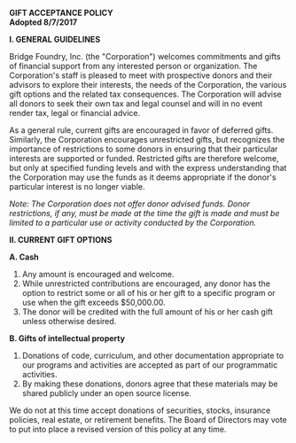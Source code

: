 
**GIFT ACCEPTANCE POLICY \
Adopted 8/7/2017**

**I.      	GENERAL GUIDELINES**

Bridge Foundry, Inc. (the "Corporation") welcomes commitments and gifts of financial support from any interested person or organization.  The Corporation's staff is pleased to meet with prospective donors and their advisors to explore their interests, the needs of the Corporation, the various gift options and the related tax consequences.  The Corporation will advise all donors to seek their own tax and legal counsel and will in no event render tax, legal or financial advice.

As a general rule, current gifts are encouraged in favor of deferred gifts.  Similarly, the Corporation encourages unrestricted gifts, but recognizes the importance of restrictions to some donors in ensuring that their particular interests are supported or funded.  Restricted gifts are therefore welcome, but only at specified funding levels and with the express understanding that the Corporation may use the funds as it deems appropriate if the donor's particular interest is no longer viable. 

_Note:  The Corporation does not offer donor advised funds.  Donor restrictions, if any, must be made at the time the gift is made and must be limited to a particular use or activity conducted by the Corporation._

**II.    	CURRENT GIFT OPTIONS**

**A.    	Cash**



1.  Any amount is encouraged and welcome.
1.  While unrestricted contributions are encouraged, any donor has the option to restrict some or all of his or her gift to a specific program or use when the gift exceeds $50,000.00.
1.  The donor will be credited with the full amount of his or her cash gift unless otherwise desired.

**B.    	Gifts of intellectual property**



1.  Donations of code, curriculum, and other documentation appropriate to our programs and activities are accepted as part of our programmatic activities.
1.  By making these donations, donors agree that these materials may be shared publicly under an open source license.

We do not at this time accept donations of securities, stocks, insurance policies, real estate, or retirement benefits. The Board of Directors may vote to put into place a revised version of this policy at any time.
